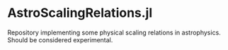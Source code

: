# AstroScalingRelations.jl
Repository implementing some physical scaling relations in astrophysics. Should be considered experimental.
